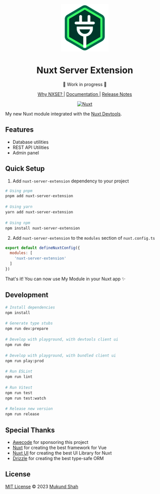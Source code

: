 <p align="center">
<img src="./docs/public/logo.png" width="150">
</p>

<h1 align="center">Nuxt Server Extension</h1>

<p align="center"> 🚧 Work in progress 🚧 </p>
  
<p align="center">
<a href="https://nxse.vercel.app"> Why NXSE? </a> |
<a href="https://nxse.vercel.app"> Documentation </a> |
<a href="https://nxse.vercel.app"> Release Notes </a>
</p>

<p align="center">
<!-- <a href="https://npmjs.com/package/@stylistic/eslint-plugin-js"><img src="https://img.shields.io/npm/v/@stylistic/eslint-plugin-js?style=flat&colorA=1B3C4A&colorB=32A9C3" alt="npm version"></a>
<a href="https://npmjs.com/package/@stylistic/eslint-plugin-js"><img src="https://img.shields.io/npm/dm/@stylistic/eslint-plugin-js?style=flat&colorA=1B3C4A&colorB=32A9C3" alt="npm downloads"></a>
<a href="https://app.codecov.io/gh/eslint-stylistic/eslint-stylistic"><img alt="Codecov" src="https://img.shields.io/codecov/c/github/eslint-stylistic/eslint-stylistic?token=B85J0E2I7I&style=flat&labelColor=1B3C4A&color=32A9C3&precision=1"></a> -->
<a href=""><img alt="Nuxt" src="https://img.shields.io/badge/Nuxt-18181B?logo=nuxt.js"></a>
</p>

My new Nuxt module integrated with the [Nuxt Devtools](https://github.com/nuxt/devtools).

## Features

<!-- Highlight some of the features your module provide here -->
- Database utilities
- REST API Utilities
- Admin panel

## Quick Setup

1. Add `nuxt-server-extension` dependency to your project

```bash
# Using pnpm
pnpm add nuxt-server-extension

# Using yarn
yarn add nuxt-server-extension

# Using npm
npm install nuxt-server-extension
```

2. Add `nuxt-server-extension` to the `modules` section of `nuxt.config.ts`

```js
export default defineNuxtConfig({
  modules: [
    'nuxt-server-extension'
  ]
})
```

That's it! You can now use My Module in your Nuxt app ✨

## Development

```bash
# Install dependencies
npm install

# Generate type stubs
npm run dev:prepare

# Develop with playground, with devtools client ui
npm run dev

# Develop with playground, with bundled client ui
npm run play:prod

# Run ESLint
npm run lint

# Run Vitest
npm run test
npm run test:watch

# Release new version
npm run release
```

## Special Thanks

- [Awecode](https://awecode.com) for sponsoring this project
- [Nuxt](https://nuxt.com) for creating the best framework for Vue
- [Nuxt UI](https://ui.nuxt.com) for creating the best UI Library for Nuxt
- [Drizzle](https://orm.drizzle.com) for creating the best type-safe ORM

## License

[MIT License](./LICENSE) © 2023 [Mukund Shah](https://github.com/mukundshah)

<!-- Badges -->
<!-- [npm-version-src]: https://img.shields.io/npm/v/nuxt-server-extension/latest.svg?style=flat&colorA=18181B&colorB=28CF8D
[npm-version-href]: https://npmjs.com/package/nuxt-server-extension

[npm-downloads-src]: https://img.shields.io/npm/dm/nuxt-server-extension.svg?style=flat&colorA=18181B&colorB=28CF8D
[npm-downloads-href]: https://npmjs.com/package/nuxt-server-extension

[license-src]: https://img.shields.io/npm/l/nuxt-server-extension.svg?style=flat&colorA=18181B&colorB=28CF8D
[license-href]: https://npmjs.com/package/nuxt-server-extension
-->
